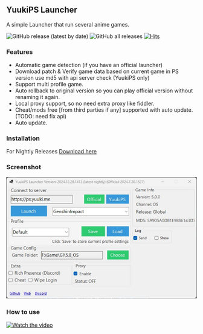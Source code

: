 ## YuukiPS Launcher
A simple Launcher that run several anime games.

![GitHub release (latest by date)](https://img.shields.io/github/downloads/YuukiPS/Launcher-PC/latest/total) ![GitHub all releases](https://img.shields.io/github/downloads/akbaryahya/YuukiPS-Launcher/total) [![Hits](https://hits.seeyoufarm.com/api/count/incr/badge.svg?url=https%3A%2F%2Fgithub.com%2Fakbaryahya%2FYuukiPS-Launcher&count_bg=%2379C83D&title_bg=%23555555&icon=&icon_color=%23E7E7E7&title=hits&edge_flat=true)](https://hits.seeyoufarm.com)

### Features

* Automatic game detection (if you have an official launcher)
* Download patch & Verify game data based on current game in PS version use md5 with api server check (YuukiPS only)
* Support multi profile game.
* Auto rollback to original version so you can play official version without renaming it again.
* Local proxy support, so no need extra proxy like fiddler.
* Cheat/mods free [from third parties if any] supported with auto update.(TODO: need fix api)
* Auto update.

### Installation

For Nightly Releases [Download here](https://github.com/YuukiPS/Launcher-PC/releases)

### Screenshot

![ConsoleControl Screenshot](./Docs/show.jpg "ConsoleControl Screenshot")

### How to use
<a href="http://www.youtube.com/watch?feature=github&v=wYqJdCS3wUc" target="_blank">
 <img src="http://img.youtube.com/vi/wYqJdCS3wUc/mqdefault.jpg" alt="Watch the video" width="50%" height="210" />
</a>